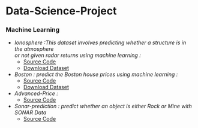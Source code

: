 # Data-Science-Project

### Machine Learning
* *Ionosphere :This dataset involves predicting whether a structure is in the atmosphere<br> or not given radar returns using machine learning :*
    * [Source Code](https://github.com/rotimi2020/Ionosphere-prediction)
    * [Download Dataset](https://github.com/rotimi2020/Ionosphere-prediction/blob/main/Ionosphere.csv)
* *Boston : predict the Boston house prices using machine learning :*
    * [Source Code](https://github.com/rotimi2020/Boston-Prediction)
    * [Download Dataset](https://github.com/rotimi2020/Boston-Prediction/blob/main/Boston.csv)
* *Advanced-Price :*
    * [Source Code](https://github.com/rotimi2020/Advanced-Price)
* *Sonar-prediction :  predict whether an object is either Rock or Mine with SONAR Data*
    * [Source Code](https://github.com/rotimi2020/Sonar-prediction)
